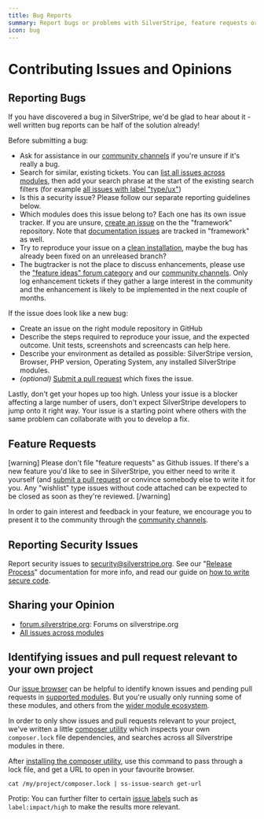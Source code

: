 ```yaml
---
title: Bug Reports
summary: Report bugs or problems with SilverStripe, feature requests or other issues.
icon: bug
---
```


# Contributing Issues and Opinions

## Reporting Bugs

If you have discovered a bug in SilverStripe, we'd be glad to hear about it -
well written bug reports can be half of the solution already!

Before submitting a bug:

 * Ask for assistance in our [community channels](https://www.silverstripe.org/community) if you're unsure if it's really a bug.
 * Search for similar, existing tickets.
   You can [list all issues across modules](https://www.silverstripe.org/community/contributing-to-silverstripe/github-all-core-issues),
   then add your search phrase at the start of the existing search filters (for example [all issues with label "type/ux"](https://www.silverstripe.org/community/contributing-to-silverstripe/github-all-open-ux-issues))
 * Is this a security issue? Please follow our separate reporting guidelines below.
 * Which modules does this issue belong to? Each one has its own issue tracker.
   If you are unsure, [create an issue](https://github.com/silverstripe/silverstripe-framework/issues/new) on the the "framework" repository.
   Note that [documentation issues](https://github.com/silverstripe/silverstripe-framework/issues) are tracked in "framework" as well. 
 * Try to reproduce your issue on a [clean installation](/getting_started/composer#using-development-versions), maybe the bug has already been fixed on an unreleased branch?
 * The bugtracker is not the place to discuss enhancements, please use 
   the ["feature ideas" forum category](https://forum.silverstripe.org/c/feature-ideas) and our [community channels](https://www.silverstripe.org/community).
   Only log enhancement tickets if they gather a large interest in the community
   and the enhancement is likely to be implemented in the next couple of months.

If the issue does look like a new bug:

 * Create an issue on the right module repository in GitHub
 * Describe the steps required to reproduce your issue, and the expected outcome. Unit tests, screenshots and screencasts can help here.
 * Describe your environment as detailed as possible: SilverStripe version, Browser, PHP version, Operating System, any installed SilverStripe modules.
 * *(optional)* [Submit a pull request](/contributing/code/#step-by-step-from-forking-to-sending-the-pull-request) which fixes the issue.

Lastly, don't get your hopes up too high. Unless your issue is a blocker 
affecting a large number of users, don't expect SilverStripe developers to jump 
onto it right way. Your issue is a starting point where others with the same 
problem can collaborate with you to develop a fix. 

## Feature Requests

[warning]
Please don't file "feature requests" as Github issues. If there's a new feature 
you'd like to see in SilverStripe, you either need to write it yourself (and 
[submit a pull request](/contributing/code/#step-by-step-from-forking-to-sending-the-pull-request) or convince somebody else to 
write it for you. Any "wishlist" type issues without code attached can be 
expected to be closed as soon as they're reviewed.
[/warning]

In order to gain interest and feedback in your feature, we encourage you to 
present it to the community through the [community channels](https://www.silverstripe.org/community).

## Reporting Security Issues

Report security issues to [security@silverstripe.org](mailto:security@silverstripe.org). 
See our "[Release Process](/contributing/release_process/#security-releases)" documentation for more info, and 
read our guide on [how to write secure code](/developer_guides/security/secure_coding/).

## Sharing your Opinion

* [forum.silverstripe.org](http://forum.silverstripe.org): Forums on silverstripe.org
* [All issues across modules](https://www.silverstripe.org/community/contributing-to-silverstripe/github-all-core-issues)

## Identifying issues and pull request relevant to your own project

Our [issue browser](https://silverstripe-github-issues.now.sh/) can be helpful to identify known issues and pending pull requests in
[supported modules](https://www.silverstripe.org/software/addons/silverstripe-commercially-supported-module-list/).
But you're usually only running some of these modules, and others
from the [wider module ecosystem](https://addons.silverstripe.org).

In order to only show issues and pull requests relevant to your project,
we've written a little [composer utility](https://github.com/silverstripe/silverstripe-github-issue-search-composer-util)
which inspects your own `composer.lock` file dependencies,
and searches across all Silverstripe modules in there.

After [installing the composer utility](https://github.com/silverstripe/silverstripe-github-issue-search-composer-util),
use this command to pass through a lock file, and get a URL to open in your favourite browser.

```
cat /my/project/composer.lock | ss-issue-search get-url
```

Protip: You can further filter to certain [issue labels](code#labels)
such as `label:impact/high` to make the results more relevant.